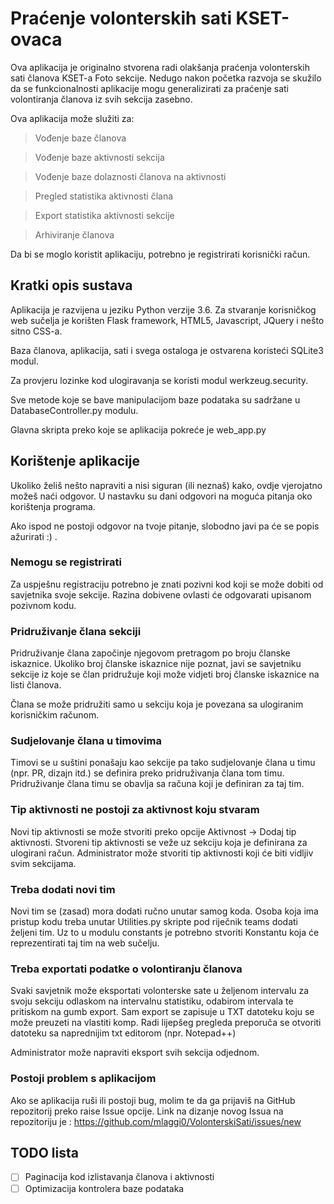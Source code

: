 # Praćenje volonterskih sati KSET-ovaca
Ova aplikacija je originalno stvorena radi olakšanja praćenja volonterskih sati članova KSET-a Foto sekcije.
Nedugo nakon početka razvoja se skužilo da se funkcionalnosti aplikacije mogu generalizirati za praćenje sati
volontiranja članova iz svih sekcija zasebno.

Ova aplikacija može služiti za:
>Vođenje baze članova

>Vođenje baze aktivnosti sekcija

>Vođenje baze dolaznosti članova na aktivnosti

>Pregled statistika aktivnosti člana

>Export statistika aktivnosti sekcije

>Arhiviranje članova

Da bi se moglo koristit aplikaciju, potrebno je registrirati korisnički račun.

## Kratki opis sustava
Aplikacija je razvijena u jeziku Python verzije 3.6. Za stvaranje korisničkog web sučelja je korišten 
Flask framework, HTML5, Javascript, JQuery i nešto sitno CSS-a.

Baza članova, aplikacija, sati i svega ostaloga je ostvarena koristeći SQLite3 modul.

Za provjeru lozinke kod ulogiravanja se koristi modul werkzeug.security.

Sve metode koje se bave manipulacijom baze podataka su sadržane u DatabaseController.py modulu.

Glavna skripta preko koje se aplikacija pokreće je web_app.py

## Korištenje aplikacije

Ukoliko želiš nešto napraviti a nisi siguran (ili neznaš) kako, ovdje vjerojatno možeš naći odgovor.
U nastavku su dani odgovori na moguća pitanja oko korištenja programa.

Ako ispod ne postoji odgovor na tvoje pitanje, slobodno javi pa će se popis ažurirati :) .

### Nemogu se registrirati
Za uspješnu registraciju potrebno je znati pozivni kod koji se može dobiti od savjetnika svoje sekcije.
Razina dobivene ovlasti će odgovarati upisanom pozivnom kodu.

### Pridruživanje člana sekciji
Pridruživanje člana započinje njegovom pretragom po broju članske iskaznice.
Ukoliko broj članske iskaznice nije poznat, javi se savjetniku sekcije iz koje se član pridružuje koji 
može vidjeti broj članske iskaznice na listi članova.

Člana se može pridružiti samo u sekciju koja je povezana sa ulogiranim korisničkim računom.

### Sudjelovanje člana u timovima
Timovi se u suštini ponašaju kao sekcije pa tako sudjelovanje člana u timu (npr. PR, dizajn itd.) 
se definira preko pridruživanja člana tom timu. Pridruživanje člana timu se obavlja sa računa koji je 
definiran za taj tim.

### Tip aktivnosti ne postoji za aktivnost koju stvaram
Novi tip aktivnosti se može stvoriti preko opcije Aktivnost -> Dodaj tip aktivnosti.
Stvoreni tip aktivnosti se veže uz sekciju koja je definirana za ulogirani račun.
Administrator može stvoriti tip aktivnosti koji će biti vidljiv svim sekcijama.

### Treba dodati novi tim
Novi tim se (zasad) mora dodati ručno unutar samog koda. 
Osoba koja ima pristup kodu treba unutar Utilities.py skripte pod riječnik teams dodati željeni tim. 
Uz to u modulu constants je potrebno stvoriti Konstantu koja će reprezentirati taj tim na web sučelju.

### Treba exportati podatke o volontiranju članova
Svaki savjetnik može eksportati volonterske sate u željenom intervalu za svoju sekciju odlaskom na 
intervalnu statistiku, odabirom intervala te pritiskom na gumb export. 
Sam export se zapisuje u TXT datoteku koju se može preuzeti na vlastiti komp.
Radi lijepšeg pregleda preporuča se otvoriti datoteku sa naprednijim txt editorom (npr. Notepad++)

Administrator može napraviti eksport svih sekcija odjednom.

### Postoji problem s aplikacijom
Ako se aplikacija ruši ili postoji bug, molim te da ga prijaviš na GitHub repozitorij preko raise Issue opcije.
Link na dizanje novog Issua na repozitoriju je : https://github.com/mlaggi0/VolonterskiSati/issues/new

## TODO lista

- [ ] Paginacija kod izlistavanja članova i aktivnosti
- [ ] Optimizacija kontrolera baze podataka
